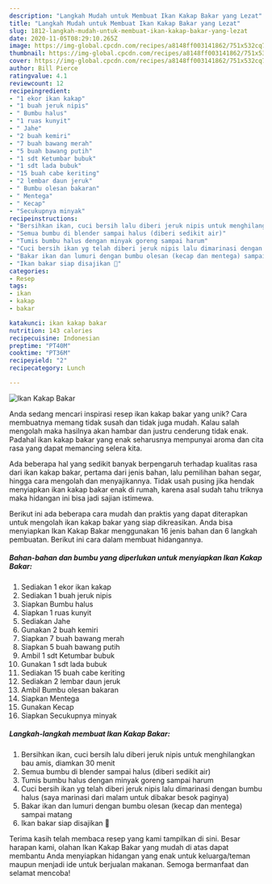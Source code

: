 ```yaml
---
description: "Langkah Mudah untuk Membuat Ikan Kakap Bakar yang Lezat"
title: "Langkah Mudah untuk Membuat Ikan Kakap Bakar yang Lezat"
slug: 1812-langkah-mudah-untuk-membuat-ikan-kakap-bakar-yang-lezat
date: 2020-11-05T08:29:10.265Z
image: https://img-global.cpcdn.com/recipes/a8148ff003141862/751x532cq70/ikan-kakap-bakar-foto-resep-utama.jpg
thumbnail: https://img-global.cpcdn.com/recipes/a8148ff003141862/751x532cq70/ikan-kakap-bakar-foto-resep-utama.jpg
cover: https://img-global.cpcdn.com/recipes/a8148ff003141862/751x532cq70/ikan-kakap-bakar-foto-resep-utama.jpg
author: Bill Pierce
ratingvalue: 4.1
reviewcount: 12
recipeingredient:
- "1 ekor ikan kakap"
- "1 buah jeruk nipis"
- " Bumbu halus"
- "1 ruas kunyit"
- " Jahe"
- "2 buah kemiri"
- "7 buah bawang merah"
- "5 buah bawang putih"
- "1 sdt Ketumbar bubuk"
- "1 sdt lada bubuk"
- "15 buah cabe keriting"
- "2 lembar daun jeruk"
- " Bumbu olesan bakaran"
- " Mentega"
- " Kecap"
- "Secukupnya minyak"
recipeinstructions:
- "Bersihkan ikan, cuci bersih lalu diberi jeruk nipis untuk menghilangkan bau amis, diamkan 30 menit"
- "Semua bumbu di blender sampai halus (diberi sedikit air)"
- "Tumis bumbu halus dengan minyak goreng sampai harum"
- "Cuci bersih ikan yg telah diberi jeruk nipis lalu dimarinasi dengan bumbu halus (saya marinasi dari malam untuk dibakar besok paginya)"
- "Bakar ikan dan lumuri dengan bumbu olesan (kecap dan mentega) sampai matang"
- "Ikan bakar siap disajikan 🤗"
categories:
- Resep
tags:
- ikan
- kakap
- bakar

katakunci: ikan kakap bakar 
nutrition: 143 calories
recipecuisine: Indonesian
preptime: "PT40M"
cooktime: "PT36M"
recipeyield: "2"
recipecategory: Lunch

---
```



![Ikan Kakap Bakar](https://img-global.cpcdn.com/recipes/a8148ff003141862/751x532cq70/ikan-kakap-bakar-foto-resep-utama.jpg)

Anda sedang mencari inspirasi resep ikan kakap bakar yang unik? Cara membuatnya memang tidak susah dan tidak juga mudah. Kalau salah mengolah maka hasilnya akan hambar dan justru cenderung tidak enak. Padahal ikan kakap bakar yang enak seharusnya mempunyai aroma dan cita rasa yang dapat memancing selera kita.

Ada beberapa hal yang sedikit banyak berpengaruh terhadap kualitas rasa dari ikan kakap bakar, pertama dari jenis bahan, lalu pemilihan bahan segar, hingga cara mengolah dan menyajikannya. Tidak usah pusing jika hendak menyiapkan ikan kakap bakar enak di rumah, karena asal sudah tahu triknya maka hidangan ini bisa jadi sajian istimewa.




Berikut ini ada beberapa cara mudah dan praktis yang dapat diterapkan untuk mengolah ikan kakap bakar yang siap dikreasikan. Anda bisa menyiapkan Ikan Kakap Bakar menggunakan 16 jenis bahan dan 6 langkah pembuatan. Berikut ini cara dalam membuat hidangannya.

<!--inarticleads1-->

##### Bahan-bahan dan bumbu yang diperlukan untuk menyiapkan Ikan Kakap Bakar:

1. Sediakan 1 ekor ikan kakap
1. Sediakan 1 buah jeruk nipis
1. Siapkan  Bumbu halus
1. Siapkan 1 ruas kunyit
1. Sediakan  Jahe
1. Gunakan 2 buah kemiri
1. Siapkan 7 buah bawang merah
1. Siapkan 5 buah bawang putih
1. Ambil 1 sdt Ketumbar bubuk
1. Gunakan 1 sdt lada bubuk
1. Sediakan 15 buah cabe keriting
1. Sediakan 2 lembar daun jeruk
1. Ambil  Bumbu olesan bakaran
1. Siapkan  Mentega
1. Gunakan  Kecap
1. Siapkan Secukupnya minyak




<!--inarticleads2-->

##### Langkah-langkah membuat Ikan Kakap Bakar:

1. Bersihkan ikan, cuci bersih lalu diberi jeruk nipis untuk menghilangkan bau amis, diamkan 30 menit
1. Semua bumbu di blender sampai halus (diberi sedikit air)
1. Tumis bumbu halus dengan minyak goreng sampai harum
1. Cuci bersih ikan yg telah diberi jeruk nipis lalu dimarinasi dengan bumbu halus (saya marinasi dari malam untuk dibakar besok paginya)
1. Bakar ikan dan lumuri dengan bumbu olesan (kecap dan mentega) sampai matang
1. Ikan bakar siap disajikan 🤗




Terima kasih telah membaca resep yang kami tampilkan di sini. Besar harapan kami, olahan Ikan Kakap Bakar yang mudah di atas dapat membantu Anda menyiapkan hidangan yang enak untuk keluarga/teman maupun menjadi ide untuk berjualan makanan. Semoga bermanfaat dan selamat mencoba!
